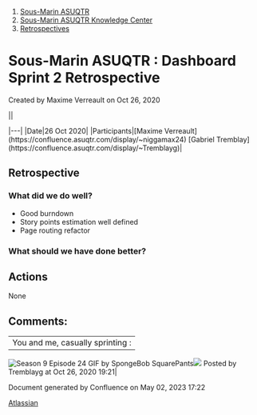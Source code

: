 1. [Sous-Marin ASUQTR](index.html)
2. [Sous-Marin ASUQTR Knowledge Center](Sous-Marin-ASUQTR-Knowledge-Center_5144578.html)
3. [Retrospectives](Retrospectives_39223358.html)

# Sous-Marin ASUQTR : Dashboard Sprint 2 Retrospective

Created by Maxime Verreault on Oct 26, 2020

||
<colgroup><col /><col /></colgroup>|---|
|Date|<time>26 Oct 2020</time>|
|Participants|[Maxime Verreault](https://confluence.asuqtr.com/display/~niggamax24) [Gabriel Tremblay](https://confluence.asuqtr.com/display/~Tremblayg)|
  

## Retrospective

### What did we do well?

* Good burndown
* Story points estimation well defined
* Page routing refactor

### What should we have done better?

## Actions

None

## Comments:

||
|---|
|<font>You and me, casually sprinting :

![Season 9 Episode 24 GIF by SpongeBob SquarePants](https://media1.giphy.com/media/3oKHWfFryTVTPes3kY/200w.gif)</font>![](images/icons/contenttypes/comment_16.png) Posted by Tremblayg at Oct 26, 2020 19:21|

Document generated by Confluence on May 02, 2023 17:22

[Atlassian](https://www.atlassian.com/)